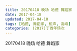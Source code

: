 ```yaml
---
title: 20170418 晚场 哈德 舞蹈家
date: 2017-04-18
updated: 2017-04-18
tags: [哈德, 舞蹈家, 相声, 高峰] 
categories: (2017)丁酉年场次 
---
```

20170418 晚场 哈德 舞蹈家